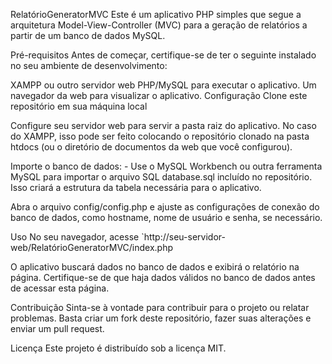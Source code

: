 RelatórioGeneratorMVC
Este é um aplicativo PHP simples que segue a arquitetura Model-View-Controller (MVC) para a geração de relatórios a partir de um banco de dados MySQL.

Pré-requisitos
Antes de começar, certifique-se de ter o seguinte instalado no seu ambiente de desenvolvimento:

XAMPP ou outro servidor web PHP/MySQL para executar o aplicativo.
Um navegador da web para visualizar o aplicativo.
Configuração
Clone este repositório em sua máquina local

Configure seu servidor web para servir a pasta raiz do aplicativo. No caso do XAMPP, isso pode ser feito colocando o repositório clonado na pasta htdocs (ou o diretório de documentos da web que você configurou).

Importe o banco de dados: - Use o MySQL Workbench ou outra ferramenta MySQL para importar o arquivo SQL database.sql incluído no repositório. Isso criará a estrutura da tabela necessária para o aplicativo.

Abra o arquivo config/config.php e ajuste as configurações de conexão do banco de dados, como hostname, nome de usuário e senha, se necessário.

Uso
No seu navegador, acesse `http://seu-servidor-web/RelatórioGeneratorMVC/index.php

O aplicativo buscará dados no banco de dados e exibirá o relatório na página. Certifique-se de que haja dados válidos no banco de dados antes de acessar esta página.

Contribuição
Sinta-se à vontade para contribuir para o projeto ou relatar problemas. Basta criar um fork deste repositório, fazer suas alterações e enviar um pull request.

Licença
Este projeto é distribuído sob a licença MIT.
